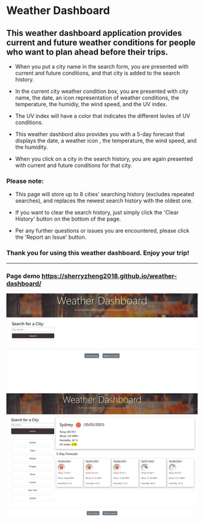 # Weather Dashboard

## This weather dashboard application provides current and future weather conditions for people who want to plan ahead before their trips.

* When you put a city name in the search form, you are presented with current and future conditions, and that city is added to the search history.

* In the current city weather condition box, you are presented with city name, the date, an icon representation of weather conditions, the temperature, the humidiy, the wind speed, and the UV index.

* The UV index will have a color that indicates the different levles of UV conditions.

* This weather dashbord also provides you with a 5-day forecast that displays the date, a weather icon , the temperature, the wind speed, and the humidity.

* When you click on a city in the search history, you are again presented with current and future conditions for that city.

### **Please note:**

* This page will store up to 8 cities' searching history (excludes repeated searches), and replaces the newest search history with the oldest one.

* If you want to clear the search history, just simply click the 'Clear History' button on the bottom of the page.

* Per any further questions or issues you are encountered, please click the 'Report an Issue' button.

### Thank you for using this weather dashboard. Enjoy your trip!
- - - 
### Page demo https://sherryzheng2018.github.io/weather-dashboard/
![website screenshot](assets\weather-dashboard2.png)
![website screenshot](assets\weather-dashboard1.png)
